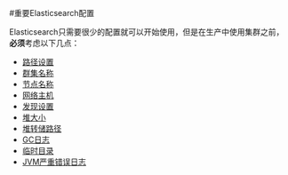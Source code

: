 #重要Elasticsearch配置

Elasticsearch只需要很少的配置就可以开始使用，但是在生产中使用集群之前，**必须**考虑以下几点：


* [路径设置]()
* [群集名称]()
* [节点名称]()
* [网络主机]()
* [发现设置]()
* [堆大小]()
* [堆转储路径]()
* [GC日志]()
* [临时目录]()
* [JVM严重错误日志]()



